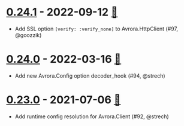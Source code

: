 # [0.24.1] - 2022-09-12 [:book:][0.24.1-n]

- Add SSL option `[verify: :verify_none]` to Avrora.HttpClient (#97, @goozzik)

# [0.24.0] - 2022-03-16 [:book:][0.24.0-n]

- Add new Avrora.Config option decoder_hook (#94, @strech)

# [0.23.0] - 2021-07-06 [:book:][0.23.0-n]

- Add runtime config resolution for Avrora.Client (#92, @strech)

[0.24.1]: https://github.com/Strech/avrora/compare/v0.24.0...v0.24.1
[0.24.1-n]: https://github.com/Strech/avrora/releases/tag/v0.24.1
[0.24.0]: https://github.com/Strech/avrora/compare/v0.23.0...v0.24.0
[0.24.0-n]: https://github.com/Strech/avrora/releases/tag/v0.24.0
[0.23.0]: https://github.com/Strech/avrora/compare/v0.22.0...v0.23.0
[0.23.0-n]: https://github.com/Strech/avrora/releases/tag/v0.23.0
